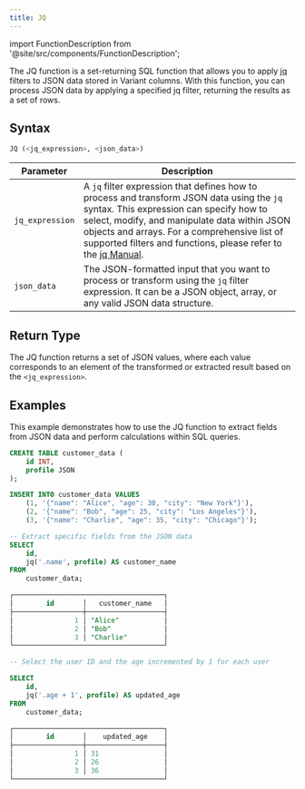 ```yaml
---
title: JQ
---
```

import FunctionDescription from '@site/src/components/FunctionDescription';

<FunctionDescription description="Introduced or updated: v1.2.622"/>

The JQ function is a set-returning SQL function that allows you to apply [jq](https://jqlang.github.io/jq/) filters to JSON data stored in Variant columns. With this function, you can process JSON data by applying a specified jq filter, returning the results as a set of rows.

## Syntax

```sql
JQ (<jq_expression>, <json_data>)
```

| Parameter       | Description                                                                                                                                                                                                                                                                                                                                                 |
|-----------------|-------------------------------------------------------------------------------------------------------------------------------------------------------------------------------------------------------------------------------------------------------------------------------------------------------------------------------------------------------------|
| `jq_expression` | A `jq` filter expression that defines how to process and transform JSON data using the `jq` syntax. This expression can specify how to select, modify, and manipulate data within JSON objects and arrays. For a comprehensive list of supported filters and functions, please refer to the [jq Manual](https://jqlang.github.io/jq/manual/#basic-filters). |
| `json_data`     | The JSON-formatted input that you want to process or transform using the `jq` filter expression. It can be a JSON object, array, or any valid JSON data structure.                                                                                                                                                                                          |

## Return Type

The JQ function returns a set of JSON values, where each value corresponds to an element of the transformed or extracted result based on the `<jq_expression>`.

## Examples

This example demonstrates how to use the JQ function to extract fields from JSON data and perform calculations within SQL queries.

```sql
CREATE TABLE customer_data (
    id INT,
    profile JSON
);

INSERT INTO customer_data VALUES
    (1, '{"name": "Alice", "age": 30, "city": "New York"}'),
    (2, '{"name": "Bob", "age": 25, "city": "Los Angeles"}'),
    (3, '{"name": "Charlie", "age": 35, "city": "Chicago"}');

-- Extract specific fields from the JSON data
SELECT
    id,
    jq('.name', profile) AS customer_name
FROM
    customer_data;

┌─────────────────────────────────────┐
│        id       │   customer_name   │
├─────────────────┼───────────────────┤
│               1 │ "Alice"           │
│               2 │ "Bob"             │
│               3 │ "Charlie"         │
└─────────────────────────────────────┘

-- Select the user ID and the age incremented by 1 for each user

SELECT
    id,
    jq('.age + 1', profile) AS updated_age
FROM
    customer_data;

┌─────────────────────────────────────┐
│        id       │    updated_age    │
├─────────────────┼───────────────────┤
│               1 │ 31                │
│               2 │ 26                │
│               3 │ 36                │
└─────────────────────────────────────┘
```